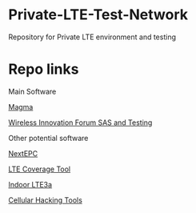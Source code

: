 # Private-LTE-Test-Network
Repository for Private LTE environment and testing

# Repo links

Main Software

[Magma](https://facebookincubator.github.io/magma/docs/basics/introduction)

[Wireless Innovation Forum SAS and Testing](https://github.com/Wireless-Innovation-Forum)


Other potential software

[NextEPC](https://github.com/nextepc/nextepc)

[LTE Coverage Tool](https://github.com/usnistgov/LTECoverageTool)

[Indoor LTE3a](https://github.com/parksjg/IndoorLTE3a)

[Cellular Hacking Tools](https://github.com/W00t3k/Awesome-Cellular-Hacking)


